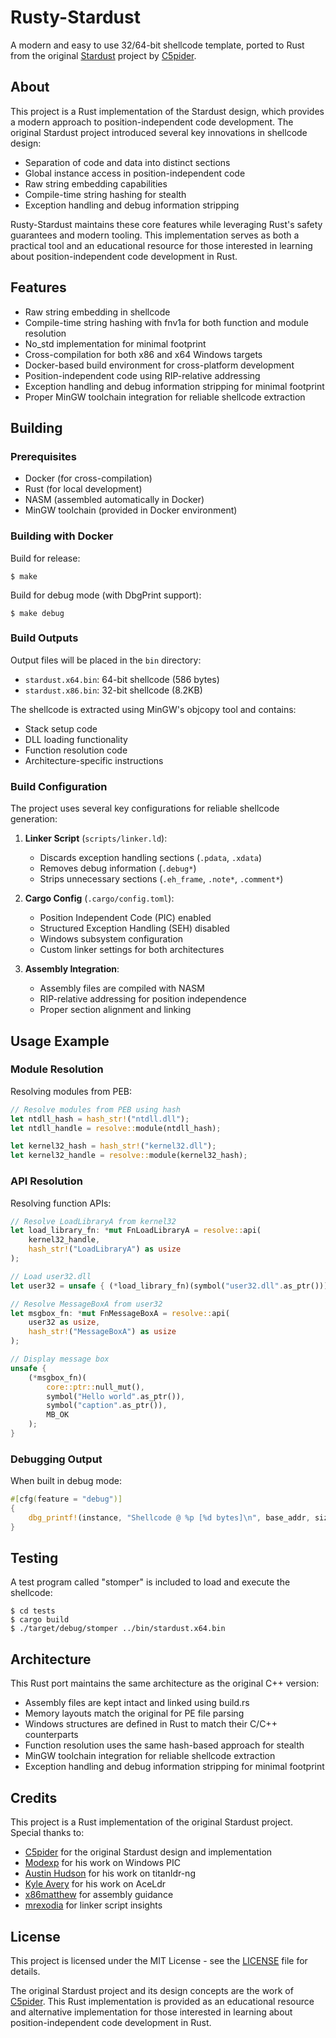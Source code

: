 # Rusty-Stardust

A modern and easy to use 32/64-bit shellcode template, ported to Rust from the original [Stardust](https://github.com/Cracked5pider/Stardust) project by [C5pider](https://twitter.com/C5pider).

## About

This project is a Rust implementation of the Stardust design, which provides a modern approach to position-independent code development. The original Stardust project introduced several key innovations in shellcode design:

- Separation of code and data into distinct sections
- Global instance access in position-independent code
- Raw string embedding capabilities
- Compile-time string hashing for stealth
- Exception handling and debug information stripping

Rusty-Stardust maintains these core features while leveraging Rust's safety guarantees and modern tooling. This implementation serves as both a practical tool and an educational resource for those interested in learning about position-independent code development in Rust.

## Features

- Raw string embedding in shellcode
- Compile-time string hashing with fnv1a for both function and module resolution
- No_std implementation for minimal footprint
- Cross-compilation for both x86 and x64 Windows targets
- Docker-based build environment for cross-platform development
- Position-independent code using RIP-relative addressing
- Exception handling and debug information stripping for minimal footprint
- Proper MinGW toolchain integration for reliable shellcode extraction

## Building

### Prerequisites

- Docker (for cross-compilation)
- Rust (for local development)
- NASM (assembled automatically in Docker)
- MinGW toolchain (provided in Docker environment)

### Building with Docker

Build for release:
```shell
$ make
```

Build for debug mode (with DbgPrint support):
```shell
$ make debug
```

### Build Outputs

Output files will be placed in the `bin` directory:
- `stardust.x64.bin`: 64-bit shellcode (586 bytes)
- `stardust.x86.bin`: 32-bit shellcode (8.2KB)

The shellcode is extracted using MinGW's objcopy tool and contains:
- Stack setup code
- DLL loading functionality
- Function resolution code
- Architecture-specific instructions

### Build Configuration

The project uses several key configurations for reliable shellcode generation:

1. **Linker Script** (`scripts/linker.ld`):
   - Discards exception handling sections (`.pdata`, `.xdata`)
   - Removes debug information (`.debug*`)
   - Strips unnecessary sections (`.eh_frame`, `.note*`, `.comment*`)

2. **Cargo Config** (`.cargo/config.toml`):
   - Position Independent Code (PIC) enabled
   - Structured Exception Handling (SEH) disabled
   - Windows subsystem configuration
   - Custom linker settings for both architectures

3. **Assembly Integration**:
   - Assembly files are compiled with NASM
   - RIP-relative addressing for position independence
   - Proper section alignment and linking

## Usage Example

### Module Resolution

Resolving modules from PEB:
```rust
// Resolve modules from PEB using hash
let ntdll_hash = hash_str!("ntdll.dll");
let ntdll_handle = resolve::module(ntdll_hash);

let kernel32_hash = hash_str!("kernel32.dll");
let kernel32_handle = resolve::module(kernel32_hash);
```

### API Resolution

Resolving function APIs:
```rust
// Resolve LoadLibraryA from kernel32
let load_library_fn: *mut FnLoadLibraryA = resolve::api(
    kernel32_handle,
    hash_str!("LoadLibraryA") as usize
);

// Load user32.dll
let user32 = unsafe { (*load_library_fn)(symbol("user32.dll".as_ptr())) };

// Resolve MessageBoxA from user32
let msgbox_fn: *mut FnMessageBoxA = resolve::api(
    user32 as usize,
    hash_str!("MessageBoxA") as usize
);

// Display message box
unsafe {
    (*msgbox_fn)(
        core::ptr::null_mut(),
        symbol("Hello world".as_ptr()),
        symbol("caption".as_ptr()),
        MB_OK
    );
}
```

### Debugging Output

When built in debug mode:
```rust
#[cfg(feature = "debug")]
{
    dbg_printf!(instance, "Shellcode @ %p [%d bytes]\n", base_addr, size);
}
```

## Testing

A test program called "stomper" is included to load and execute the shellcode:

```shell
$ cd tests
$ cargo build
$ ./target/debug/stomper ../bin/stardust.x64.bin
```

## Architecture

This Rust port maintains the same architecture as the original C++ version:
- Assembly files are kept intact and linked using build.rs
- Memory layouts match the original for PE file parsing
- Windows structures are defined in Rust to match their C/C++ counterparts
- Function resolution uses the same hash-based approach for stealth
- MinGW toolchain integration for reliable shellcode extraction
- Exception handling and debug information stripping for minimal footprint

## Credits

This project is a Rust implementation of the original Stardust project. Special thanks to:

- [C5pider](https://twitter.com/C5pider) for the original Stardust design and implementation
- [Modexp](https://twitter.com/modexpblog) for his work on Windows PIC
- [Austin Hudson](https://twitter.com/ilove2pwn_) for his work on titanldr-ng
- [Kyle Avery](https://twitter.com/kyleavery_) for his work on AceLdr
- [x86matthew](https://twitter.com/x86matthew) for assembly guidance
- [mrexodia](https://twitter.com/mrexodia) for linker script insights

## License

This project is licensed under the MIT License - see the [LICENSE](LICENSE) file for details.

The original Stardust project and its design concepts are the work of [C5pider](https://github.com/Cracked5pider/Stardust). This Rust implementation is provided as an educational resource and alternative implementation for those interested in learning about position-independent code development in Rust.